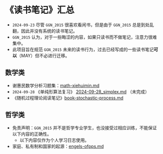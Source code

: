# 《读书笔记》汇总

-  `2024-09-23` 尽管 `GGN_2015` 很喜欢看闲书，但是由于 `GGN_2015` 总是到处乱翻，因此并没有系统的读书笔记。
  - `GGN_2015` 认为，对于一些晦涩的内容，如果只读书而不做笔记，注意力很难集中。
  - 此项目旨在规范 `GGN_2015` 未来的读书行为，过去已经写成的一些读书笔记**可以**（MAY）但不必进行迁移。

## 数学类

- 谢惠民数学分析习题集：[math-xiehuimin.md](../../data/books/math-xiehuimin.md)
- `2024-09-28` 《单纯形算法复习》 [2024-09-28_simplex.md](../../data/books/2024-09-28_simplex.md) （未完成）
- 《随机过程理论阅读笔记》[book-stochastic-process.md](../../data/books/book-stochastic-process.md)

## 哲学类

- 免责声明：`GGN_2015` 并不是哲学专业学生，也没接受过相应训练，不能保证以下内容的正确性。
  - 以下内容仅作为个人学习日志使用。
- 家庭、私有制和国家的起源：[engels-ofpps.md](../../data/books/engels-ofpps.md)

 
